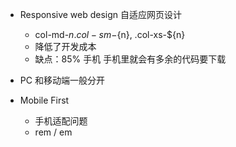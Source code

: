 - Responsive web design 自适应网页设计
  + col-md-${n} .col-sm-${n}, .col-xs-${n}
  + 降低了开发成本
  + 缺点：85% 手机 手机里就会有多余的代码要下载

- PC 和移动端一般分开

- Mobile First
  + 手机适配问题
  + rem / em
